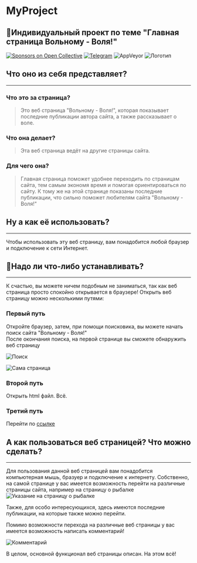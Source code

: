 # MyProject

## **📖Индивидуальный проект по теме "Главная страница Вольному - Воля!"**
[![Sponsors on Open Collective](https://opencollective.com/Avalonia/sponsors/badge.svg)](#sponsors) 
[![Telegram](https://raw.githubusercontent.com/Patrolavia/telegram-badge/master/chat.svg)](https://t.me/Avalonia)
![AppVeyor](https://img.shields.io/appveyor/build/denshum1/denshum1?label=Build)
![Логотип](https://xfile.ru/upload/iblock/007/007706e5736172c4dafa91740e494abb.jpg)

## **Что оно из себя представляет?**
---
### **Что это за страница?**

>Это веб страница "Вольному - Воля!", которая показывает последние публикации автора сайта, а также рассказывает о воле.

### **Что она делает?**
>Эта веб страница ведёт на другие страницы сайта.

### **Для чего она?**
>Главная страница поможет удобнее переходить по страницам сайта, тем самым экономя время и помогая ориентироваться по сайту. К тому же на этой странице показаны последние публикации, что сильно поможет любителям сайта "Вольному - Воля!" 


## **Ну а как её использовать?**
---
Чтобы использовать эту веб страницу, вам понадобится любой браузер и подключение к сети Интернет.

  
## **🚀Надо ли что-либо устанавливать?**
---
К счастью, вы можете ничем подобным не заниматься, так как веб страница просто спокойно открывается в браузере! Открыть веб страницу можно несколькими путями:  

### **Первый путь** 
Откройте браузер, затем, при помощи поисковика, вы можете начать поиск сайта "Вольному - Воля!"  
После окончания поиска, на первой странице вы сможете обнаружить веб страницу

![Поиск](https://sun9-70.userapi.com/impg/3jeZDC5jdjWYIuU0d5DoOY2FEHyE5y5wwLq0YA/kyY6rtDCEGA.jpg?size=1280x670&quality=95&sign=53aae9f685e09766c7a5bde1849e92f5&type=album)

![Сама страница](https://sun9-74.userapi.com/impg/Q6gRTk56mVFnnr7IvulM73Y5WSmSP7w9uJenxw/QJG3nbyDaFk.jpg?size=829x212&quality=95&sign=7a7c4ceb700c7f186ae6931a032b679a&type=album)

### **Второй путь**
Открыть html файл. Всё.

### **Третий путь** 
Перейти по [ссылке](http://volnomuvolya.com/)

## **А как пользоваться веб страницей? Что можно сделать?**
---
Для пользования данной веб страницей вам понадобится компьютерная мышь, бразуер и подключение к интернету. Собственно, на самой странице у вас имеется возможность перейти на различные страницы сайта, например на страницу о рыбалке
![Указание на страницу о рыбалке](https://sun9-8.userapi.com/impg/KepM6lOaNs6yh1cvseW9T99U0WJR-eEhyT7JmA/TyI4eYjX5No.jpg?size=1280x647&quality=95&sign=d9afbc3204d7d3a9e4f3ac8e478f9512&type=album)

Также, для особо интересующихся, здесь имеются последние публикации, на которые также можно перейти.

Помимо возможности перехода на различные веб страницы у вас имеется возможность написать комментарий!

![Комментарий](https://sun9-23.userapi.com/impg/8C7P2qM6JUJmRta5ptGyFq94qSwE-MSEvMgrtA/quVi45vb-cg.jpg?size=1280x674&quality=95&sign=92bfefa7f59c765671c4af22ee9baa75&type=album)

В целом, основной функционал веб страницы описан. На этом всё!